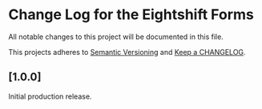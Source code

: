 
# Change Log for the Eightshift Forms
All notable changes to this project will be documented in this file.

This projects adheres to [Semantic Versioning](https://semver.org/) and [Keep a CHANGELOG](https://keepachangelog.com/).

## [1.0.0]

Initial production release.

[Unreleased]: https://github.com/infinum/eightshift-forms/compare/master...HEAD
